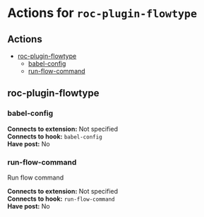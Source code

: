 # Actions for `roc-plugin-flowtype`

## Actions
* [roc-plugin-flowtype](#roc-plugin-flowtype)
  * [babel-config](#babel-config)
  * [run-flow-command](#run-flow-command)

## roc-plugin-flowtype

### babel-config

__Connects to extension:__ Not specified  
__Connects to hook:__ `babel-config`  
__Have post:__ No  

### run-flow-command

Run flow command

__Connects to extension:__ Not specified  
__Connects to hook:__ `run-flow-command`  
__Have post:__ No  
